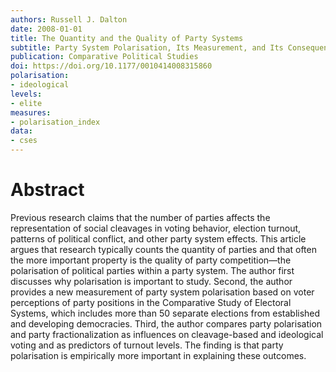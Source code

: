 ```yaml
---
authors: Russell J. Dalton
date: 2008-01-01
title: The Quantity and the Quality of Party Systems
subtitle: Party System Polarisation, Its Measurement, and Its Consequences
publication: Comparative Political Studies
doi: https://doi.org/10.1177/0010414008315860
polarisation: 
- ideological
levels: 
- elite
measures: 
- polarisation_index
data: 
- cses
---
```


# Abstract
Previous research claims that the number of parties affects the representation of social cleavages in voting behavior, election turnout, patterns of political conflict, and other party system effects. This article argues that research typically counts the quantity of parties and that often the more important property is the quality of party competition—the polarisation of political parties within a party system. The author first discusses why polarisation is important to study. Second, the author provides a new measurement of party system polarisation based on voter perceptions of party positions in the Comparative Study of Electoral Systems, which includes more than 50 separate elections from established and developing democracies. Third, the author compares party polarisation and party fractionalization as influences on cleavage-based and ideological voting and as predictors of turnout levels. The finding is that party polarisation is empirically more important in explaining these outcomes.